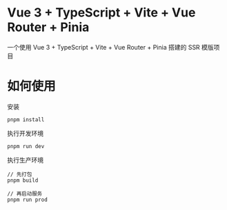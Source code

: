 # Vue 3 + TypeScript + Vite + Vue Router + Pinia

一个使用 Vue 3 + TypeScript + Vite + Vue Router + Pinia 搭建的 SSR 模版项目

# 如何使用

安装

```
pnpm install
```

执行开发环境

```
pnpm run dev
```

执行生产环境

```
// 先打包
pnpm build

// 再启动服务
pnpm run prod
```
